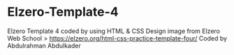 # Elzero-Template-4
Elzero Template 4 coded by using HTML &amp; CSS
Design image from Elzero Web School > https://elzero.org/html-css-practice-template-four/
Coded by Abdulrahman Abdulkader
